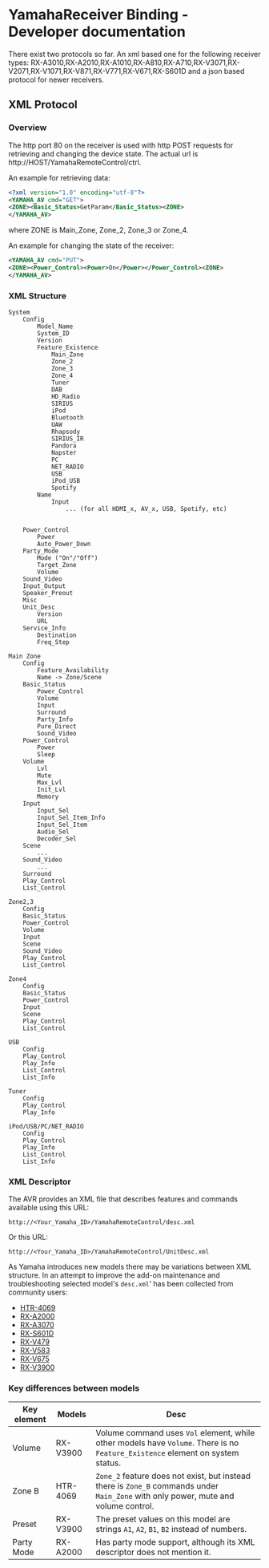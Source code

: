 # YamahaReceiver Binding - Developer documentation

There exist two protocols so far. An xml based one for the following receiver types:
RX-A3010,RX-A2010,RX-A1010,RX-A810,RX-A710,RX-V3071,RX-V2071,RX-V1071,RX-V871,RX-V771,RX-V671,RX-S601D
and a json based protocol for newer receivers.

## XML Protocol

### Overview

The http port 80 on the receiver is used with http POST requests for retrieving and changing the device state. The actual url is http://HOST/YamahaRemoteControl/ctrl.

An example for retrieving data:

```xml
<?xml version="1.0" encoding="utf-8"?>
<YAMAHA_AV cmd="GET">
<ZONE><Basic_Status>GetParam</Basic_Status><ZONE>
</YAMAHA_AV>
```

where ZONE is Main_Zone, Zone_2, Zone_3 or Zone_4.

An example for changing the state of the receiver:

```xml
<YAMAHA_AV cmd="PUT">
<ZONE><Power_Control><Power>On</Power></Power_Control><ZONE>
</YAMAHA_AV>
```

### XML Structure

	System
		Config
			Model_Name
			System_ID
			Version
			Feature_Existence
				Main_Zone
				Zone_2
				Zone_3
				Zone_4
				Tuner
				DAB
				HD_Radio
				SIRIUS
				iPod
				Bluetooth
				UAW
				Rhapsody
				SIRIUS_IR
				Pandora
				Napster
				PC
				NET_RADIO
				USB
				iPod_USB
				Spotify
			Name
				Input
					... (for all HDMI_x, AV_x, USB, Spotify, etc)


		Power_Control
			Power
			Auto_Power_Down
		Party_Mode
			Mode ("On"/"Off")
			Target_Zone
			Volume
		Sound_Video
		Input_Output
		Speaker_Preout
		Misc
		Unit_Desc
			Version
			URL
		Service_Info
			Destination
			Freq_Step

	Main Zone
		Config
			Feature_Availability
			Name -> Zone/Scene
		Basic_Status
			Power_Control
			Volume
			Input
			Surround
			Party_Info
			Pure_Direct
			Sound_Video
		Power_Control
			Power
			Sleep
		Volume
			Lvl
			Mute
			Max_Lvl
			Init_Lvl
			Memory
		Input
			Input_Sel
			Input_Sel_Item_Info
			Input_Sel_Item
			Audio_Sel
			Decoder_Sel
		Scene
			...
		Sound_Video
			...
		Surround
		Play_Control
		List_Control

	Zone2,3
		Config
		Basic_Status
		Power_Control
		Volume
		Input
		Scene
		Sound_Video
		Play_Control
		List_Control

	Zone4
		Config
		Basic_Status
		Power_Control
		Input
		Scene
		Play_Control
		List_Control

	USB
		Config
		Play_Control
		Play_Info
		List_Control
		List_Info

	Tuner
		Config
		Play_Control
		Play_Info

	iPod/USB/PC/NET_RADIO
		Config
		Play_Control
		Play_Info
		List_Control
		List_Info

### XML Descriptor

The AVR provides an XML file that describes features and commands available using this URL:

```
http://<Your_Yamaha_ID>/YamahaRemoteControl/desc.xml
```

Or this URL:

```
http://<Your_Yamaha_ID>/YamahaRemoteControl/UnitDesc.xml
```

As Yamaha introduces new models there may be variations between XML structure.
In an attempt to improve the add-on maintenance and troubleshooting selected model's `desc.xml`' has been collected from community users:

- [HTR-4069](desc_HTR-4069.xml)
- [RX-A2000](desc_RX-A2000.xml)
- [RX-A3070](desc_RX-A3070.xml)
- [RX-S601D](desc_RX-S601D.xml)
- [RX-V479](desc_RX-V479.xml)
- [RX-V583](desc_RX-V583.xml)
- [RX-V675](desc_RX-V675.xml)
- [RX-V3900](desc_RX-V3900.xml)

### Key differences between models

| Key element | Models   | Desc                                                                                                                                |
|-------------|----------|-------------------------------------------------------------------------------------------------------------------------------------|
| Volume      | RX-V3900 | Volume command uses `Vol` element, while other models have `Volume`. There is no `Feature_Existence` element on system status.      |
| Zone B      | HTR-4069 | `Zone_2` feature does not exist, but instead there is `Zone_B` commands under `Main_Zone` with only power, mute and volume control. |
| Preset      | RX-V3900 | The preset values on this model are strings `A1`, `A2`, `B1`, `B2` instead of numbers.                                              |
| Party Mode  | RX-A2000 | Has party mode support, although its XML descriptor does not mention it.                                                            |
